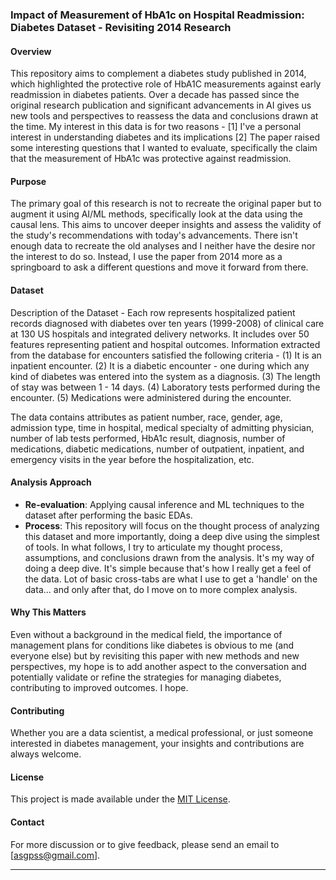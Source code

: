 ### Impact of Measurement of HbA1c on Hospital Readmission: Diabetes Dataset - Revisiting 2014 Research

#### Overview
This repository aims to complement a diabetes study published in 2014, which highlighted the protective role of HbA1C measurements against early readmission in diabetes patients. Over a decade has passed since the original research publication and significant advancements in AI gives us new tools and perspectives to reassess the data and conclusions drawn at the time. My interest in this data is for two reasons - [1] I've a personal interest in understanding diabetes and its implications [2] The paper raised some interesting questions that I wanted to evaluate, specifically the claim that the measurement of HbA1c was protective against readmission. 

#### Purpose
The primary goal of this research is not to recreate the original paper but to augment it using AI/ML methods, specifically look at the data using the causal lens. This  aims to uncover deeper insights and assess the validity of the study's recommendations with today's advancements. There isn't enough data to recreate the old analyses and I neither have the desire nor the interest to do so. Instead, I use the paper from 2014 more as a springboard to ask a different questions and move it forward from there.

#### Dataset
Description of the Dataset - Each row represents hospitalized patient records diagnosed with diabetes over ten years (1999-2008) of clinical care at 130 US hospitals and integrated delivery networks. It includes over 50 features representing patient and hospital outcomes. Information extracted from the database for encounters satisfied the following criteria - (1) It is an inpatient encounter. (2) It is a diabetic encounter - one during which any kind of diabetes was entered into the system as a diagnosis. (3) The length of stay was between 1 - 14 days. (4) Laboratory tests performed during the encounter. (5) Medications were administered during the encounter. 

The data contains attributes as patient number, race, gender, age, admission type, time in hospital, medical specialty of admitting physician, number of lab tests performed, HbA1c result, diagnosis, number of medications, diabetic medications, number of outpatient, inpatient, and emergency visits in the year before the hospitalization, etc. 

#### Analysis Approach
- **Re-evaluation**: Applying causal inference and ML techniques to the dataset after performing the basic EDAs.
- **Process**: This repository will focus on the thought process of analyzing this dataset and more importantly, doing a deep dive using the simplest of tools. In what follows, I try to articulate my thought process, assumptions, and conclusions drawn from the analysis. It's my way of doing a deep dive. It's simple because that's how I really get a feel of the data. Lot of basic cross-tabs are what I use to get a 'handle' on the data... and only after that, do I move on to more complex analysis.

#### Why This Matters
Even without a background in the medical field, the importance of management plans for conditions like diabetes is obvious to me (and everyone else) but by revisiting this paper with new methods and new perspectives, my hope is to add another aspect to the conversation and potentially validate or refine the strategies for managing diabetes, contributing to improved outcomes. I hope.

#### Contributing
Whether you are a data scientist, a medical professional, or just someone interested in diabetes management, your insights and contributions are always welcome. 

#### License
This project is made available under the [MIT License](LICENSE.md).

#### Contact
For more discussion or to give feedback, please send an email to [asgpss@gmail.com].

---
